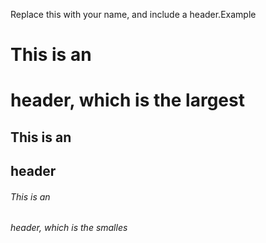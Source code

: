Replace this with your name, and include a header.Example

# This is an <h1> header, which is the largest

## This is an <h2> header

###### This is an <h6> header, which is the smalles
